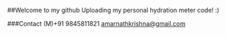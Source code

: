 ##Welcome to my github
 Uploading my personal hydration meter code! :)

###Contact
(M)+91 9845811821
amarnathkrishna@gmail.com

